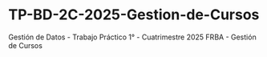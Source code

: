 # TP-BD-2C-2025-Gestion-de-Cursos
Gestión de Datos -  Trabajo Práctico  1° - Cuatrimestre 2025  FRBA - Gestión de Cursos
